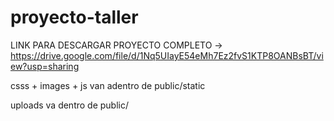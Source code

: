 # proyecto-taller

LINK PARA DESCARGAR PROYECTO COMPLETO -> https://drive.google.com/file/d/1Nq5UIayE54eMh7Ez2fvS1KTP8OANBsBT/view?usp=sharing

csss + images + js van adentro de public/static

uploads va dentro de public/
